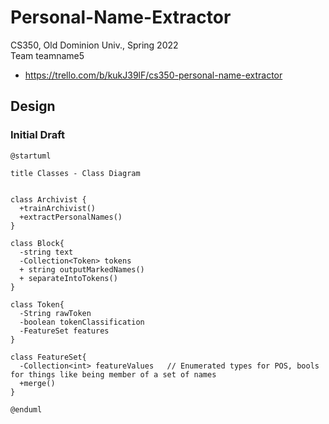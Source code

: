 # Personal-Name-Extractor
CS350, Old Dominion Univ., Spring 2022  
Team teamname5  
* https://trello.com/b/kukJ39lF/cs350-personal-name-extractor

## Design

### Initial Draft

```
@startuml

title Classes - Class Diagram


class Archivist {
  +trainArchivist()
  +extractPersonalNames()
}

class Block{
  -string text
  -Collection<Token> tokens
  + string outputMarkedNames()
  + separateIntoTokens()
}

class Token{
  -String rawToken
  -boolean tokenClassification
  -FeatureSet features
}

class FeatureSet{
  -Collection<int> featureValues   // Enumerated types for POS, bools for things like being member of a set of names
  +merge() 
}

@enduml
```
